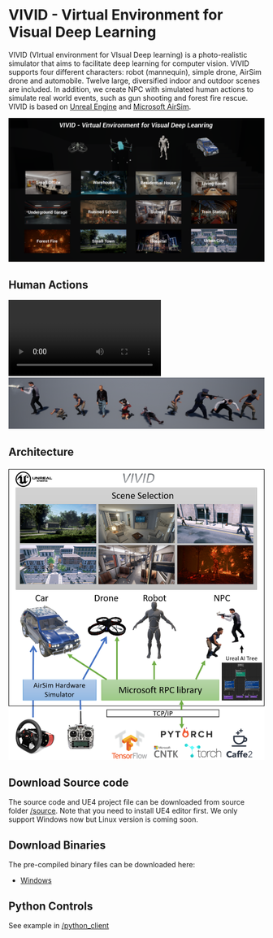 # VIVID - Virtual Environment for Visual Deep Learning

VIVID (VIrtual environment for VIsual Deep learning) is a photo-realistic simulator that aims to facilitate deep learning for computer vision. 
VIVID supports four different characters: robot (mannequin), simple drone, AirSim drone and automobile. Twelve large, diversified indoor and outdoor scenes are included. 
In addition, we create NPC with simulated human actions to simulate real world events, such as gun shooting and forest fire rescue. VIVID is based on [Unreal Engine](https://www.unrealengine.com) and [Microsoft AirSim](https://github.com/Microsoft/AirSim). 

![VIVID Main Menu](/images/vivid_menu.png)

## Human Actions
<video src="videos/zoe_samba_dance.mp4" controls preload></video>
![Human Action Examples](/images/action_examples.png)

## Architecture
![](/images/vivid_arch.png)

## Download Source code
The source code and UE4 project file can be downloaded from source folder [/source](/source). Note that you need to install UE4 editor first. We only support Windows now but Linux version is coming soon. 


## Download Binaries
The pre-compiled binary files can be downloaded here:

- [Windows](https://drive.google.com/drive/folders/0Bx89nDDBxkF-ZHNtMVZsZzRZbGM?usp=sharing)


## Python Controls
See example in [/python_client](/python_client)
